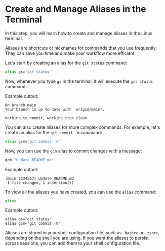 # Create and Manage Aliases in the Terminal

In this step, you will learn how to create and manage aliases in the Linux terminal.

Aliases are shortcuts or nicknames for commands that you use frequently. They can save you time and make your workflow more efficient.

Let's start by creating an alias for the `git status` command:

```bash
alias gs='git status'
```

Now, whenever you type `gs` in the terminal, it will execute the `git status` command.

Example output:

```
On branch main
Your branch is up to date with 'origin/main'.

nothing to commit, working tree clean
```

You can also create aliases for more complex commands. For example, let's create an alias for the `git commit -m` command:

```bash
alias gcm='git commit -m'
```

Now, you can use the `gcm` alias to commit changes with a message:

```bash
gcm "Update README.md"
```

Example output:

```
[main 1234567] Update README.md
 1 file changed, 1 insertion(+)
```

To view all the aliases you have created, you can use the `alias` command:

```bash
alias
```

Example output:

```
alias gs='git status'
alias gcm='git commit -m'
```

Aliases are stored in your shell configuration file, such as `.bashrc` or `.zshrc`, depending on the shell you are using. If you want the aliases to persist across sessions, you can add them to your shell configuration file.
